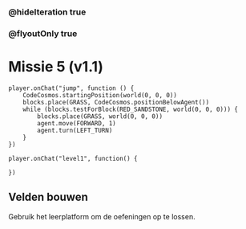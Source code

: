 ### @hideIteration true
### @flyoutOnly true
# Missie 5 (v1.1)
```blocks
player.onChat("jump", function () {
    CodeCosmos.startingPosition(world(0, 0, 0))
    blocks.place(GRASS, CodeCosmos.positionBelowAgent())
    while (blocks.testForBlock(RED_SANDSTONE, world(0, 0, 0))) {
        blocks.place(GRASS, world(0, 0, 0))
        agent.move(FORWARD, 1)
        agent.turn(LEFT_TURN)
    }
})

```

```template
player.onChat("level1", function() {
    
})
```

## Velden bouwen

Gebruik het leerplatform om de oefeningen op te lossen.